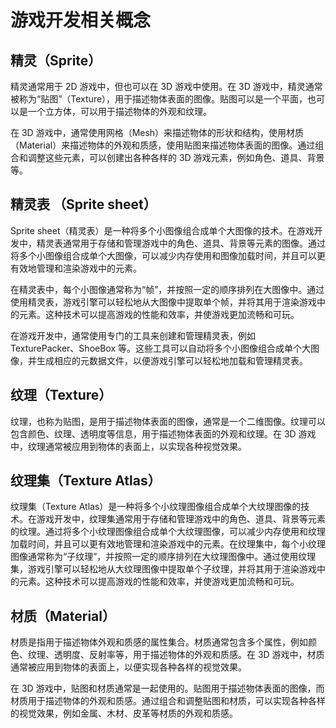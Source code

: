 # 游戏开发相关概念

## 精灵（Sprite）

精灵通常用于 2D 游戏中，但也可以在 3D 游戏中使用。在 3D 游戏中，精灵通常被称为“贴图”（Texture），用于描述物体表面的图像。贴图可以是一个平面，也可以是一个立方体，可以用于描述物体的外观和纹理。

在 3D 游戏中，通常使用网格（Mesh）来描述物体的形状和结构，使用材质（Material）来描述物体的外观和质感，使用贴图来描述物体表面的图像。通过组合和调整这些元素，可以创建出各种各样的 3D 游戏元素，例如角色、道具、背景等。

## 精灵表 （Sprite sheet）

Sprite sheet（精灵表）是一种将多个小图像组合成单个大图像的技术。在游戏开发中，精灵表通常用于存储和管理游戏中的角色、道具、背景等元素的图像。通过将多个小图像组合成单个大图像，可以减少内存使用和图像加载时间，并且可以更有效地管理和渲染游戏中的元素。

在精灵表中，每个小图像通常称为“帧”，并按照一定的顺序排列在大图像中。通过使用精灵表，游戏引擎可以轻松地从大图像中提取单个帧，并将其用于渲染游戏中的元素。这种技术可以提高游戏的性能和效率，并使游戏更加流畅和可玩。

在游戏开发中，通常使用专门的工具来创建和管理精灵表，例如 TexturePacker、ShoeBox 等。这些工具可以自动将多个小图像组合成单个大图像，并生成相应的元数据文件，以便游戏引擎可以轻松地加载和管理精灵表。

## 纹理（Texture）
纹理，也称为贴图，是用于描述物体表面的图像，通常是一个二维图像。纹理可以包含颜色、纹理、透明度等信息，用于描述物体表面的外观和纹理。在 3D 游戏中，纹理通常被应用到物体的表面上，以实现各种视觉效果。


## 纹理集（Texture Atlas）
纹理集（Texture Atlas）是一种将多个小纹理图像组合成单个大纹理图像的技术。在游戏开发中，纹理集通常用于存储和管理游戏中的角色、道具、背景等元素的纹理。通过将多个小纹理图像组合成单个大纹理图像，可以减少内存使用和纹理加载时间，并且可以更有效地管理和渲染游戏中的元素。在纹理集中，每个小纹理图像通常称为“子纹理”，并按照一定的顺序排列在大纹理图像中。通过使用纹理集，游戏引擎可以轻松地从大纹理图像中提取单个子纹理，并将其用于渲染游戏中的元素。这种技术可以提高游戏的性能和效率，并使游戏更加流畅和可玩。

## 材质（Material）
材质是指用于描述物体外观和质感的属性集合。材质通常包含多个属性，例如颜色、纹理、透明度、反射率等，用于描述物体的外观和质感。在 3D 游戏中，材质通常被应用到物体的表面上，以便实现各种各样的视觉效果。

在 3D 游戏中，贴图和材质通常是一起使用的。贴图用于描述物体表面的图像，而材质用于描述物体的外观和质感。通过组合和调整贴图和材质，可以实现各种各样的视觉效果，例如金属、木材、皮革等材质的外观和质感。